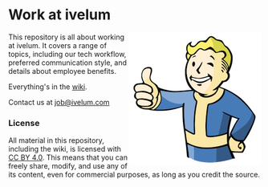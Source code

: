 # Work at ivelum

<img src="https://raw.githubusercontent.com/ivelum/job/master/assets/vault-boy.png" align="right">

This repository is all about working at ivelum.  It covers a range of topics, including
our tech workflow, preferred communication style, and details about employee benefits.

Everything's in the [wiki](http://github.com/ivelum/job/wiki/).

Contact us at [job@ivelum.com](mailto:job@ivelum.com)


### License 

All material in this repository, including the wiki, is licensed with [CC BY 4.0](https://creativecommons.org/licenses/by/4.0/).
This means that you can freely share, modify, and use any of its content,
even for commercial purposes, as long as you credit the source.
